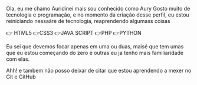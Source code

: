 Ola, eu me chamo Auridinei mais sou conhecido como Aury
Gosto muito de tecnologia e programação, e no momento da criação desse perfil,
eu estou reiniciando nessaáre de tecnologia, reaprendendo algumass coisas

👉 HTML5
👉CSS3
👉JAVA SCRIPT
👉PHP
👉PYTHON

Eu sei que devemos focar apenas em uma ou duas, maisé que tem umas que eu estou  começando do zero
e outras eu ja tenho mais familiaridade com elas.

Ahh! e tambem não posso deixar de citar que estou aprendendo a mexer no Git e GitHub
